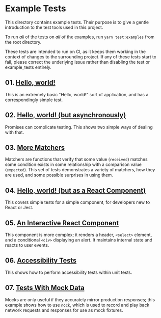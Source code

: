 # Example Tests

This directory contains example tests. Their purpose is to give a gentle introduction to the test tools used in this project.

To run _all_ of the tests on _all_ of the examples, run `yarn test:examples` from the root directory.

These tests are intended to run on CI, as it keeps them working in the context of changes to the surrounding project. If any of these tests start to fail, please correct the underlying issue rather than disabling the test or example_tests entirely.

## 01. [Hello, world!](./01_hello_world/)

This is an extremely basic "Hello, world!" sort of application, and has a correspondingly simple test.

## 02. [Hello, world! (but asynchronously)](./02_hello_world_async/)

Promises can complicate testing. This shows two simple ways of dealing with that.

## 03. [More Matchers](./03_more_matchers/)

Matchers are functions that verify that some value (`received`) matches some condition exists in some relationship with a comparison value (`expected`). This set of tests demonstrates a variety of matchers, how they are used, and some possible surprises in using them.

## 04. [Hello, world! (but as a React Component)](./04_hello_world_react/)

This covers simple tests for a simple component, for developers new to React or Jest.

## 05. [An Interactive React Component](./05_interactive_components/)

This component is more complex; it renders a header, `<select>` element, and a conditional `<div>` displaying an alert. It maintains internal state and reacts to user events.

## 06. [Accessibility Tests](./06_accessibility_tests/)

This shows how to perform accessibility tests within unit tests.

## 07. [Tests With Mock Data](./07_tests_with_mock_data/)

Mocks are only useful if they accurately mirror production responses; this example shows how to use `nock`, which is used to record and play back network requests and responses for use as mock fixtures.
